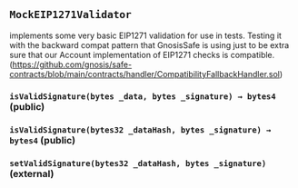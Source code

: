 ## `MockEIP1271Validator`

implements some very basic EIP1271 validation for use in tests. Testing it with the backward compat pattern
that GnosisSafe is using just to be extra sure that our Account implementation of EIP1271 checks is compatible.
(https://github.com/gnosis/safe-contracts/blob/main/contracts/handler/CompatibilityFallbackHandler.sol)




### `isValidSignature(bytes _data, bytes _signature) → bytes4` (public)





### `isValidSignature(bytes32 _dataHash, bytes _signature) → bytes4` (public)





### `setValidSignature(bytes32 _dataHash, bytes _signature)` (external)






